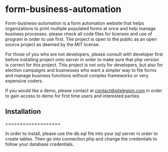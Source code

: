 # form-business-automation
Form-business-automation is a form automation website that helps organizations to print multiple populated forms at once and help manage business processes. please check all code files for licenses and use of program in order to use first. The project is open to the public as an open source project as deemed by the MIT license. 

For those of you who are not developers, please consult with developer first before installing project onto server in order to make sure that php version is correct for this project. This project is not only for developers, but also for election campaigns and businesses who want a simpler way to file forms and manage business functions without complex frameworks or very expensive coders.

If you would like a demo, please contact at contact@sitelegion.com in order to gain access to demo for first time users and interested parties.

## Installation
===================

In order to install, please use the db.sql file into your sql server in order to create tables. Then go into connection.php and change the credentials to follow your database credentials.
